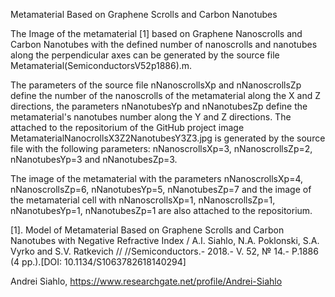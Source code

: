 Metamaterial Based on Graphene Scrolls and Carbon Nanotubes

The Image of the metamaterial [1] based on Graphene Nanoscrolls and Carbon Nanotubes with the defined number of nanoscrolls and nanotubes along the perpendicular axes can be generated by the source file Metamaterial(SemiconductorsV52p1886).m.

The parameters of the source file nNanoscrollsXp and nNanoscrollsZp define the number of the nanoscrolls of the metamaterial along the X and Z directions, the parameters nNanotubesYp and nNanotubesZp define the metamaterial's nanotubes number along the Y and Z directions. The attached to the repositorium of the GitHub project image MetamaterialNanocrollsX3Z2NanotubesY3Z3.jpg is generated by the source file with the following parameters: nNanoscrollsXp=3, nNanoscrollsZp=2, nNanotubesYp=3 and nNanotubesZp=3.

The image of the metamaterial with the parameters nNanoscrollsXp=4, nNanoscrollsZp=6, nNanotubesYp=5, nNanotubesZp=7 and the image of the metamaterial cell with nNanoscrollsXp=1, nNanoscrollsZp=1, nNanotubesYp=1, nNanotubesZp=1 are also attached to the repositorium.   

[1]. Model of Metamaterial Based on Graphene Scrolls and Carbon Nanotubes with Negative Refractive Index / A.I. Siahlo, N.A. Poklonski, S.A. Vyrko and S.V. Ratkevich // //Semiconductors.- 2018.- V. 52, № 14.- P.1886 (4 pp.).[DOI: 10.1134/S1063782618140294]

Andrei Siahlo, 
https://www.researchgate.net/profile/Andrei-Siahlo




